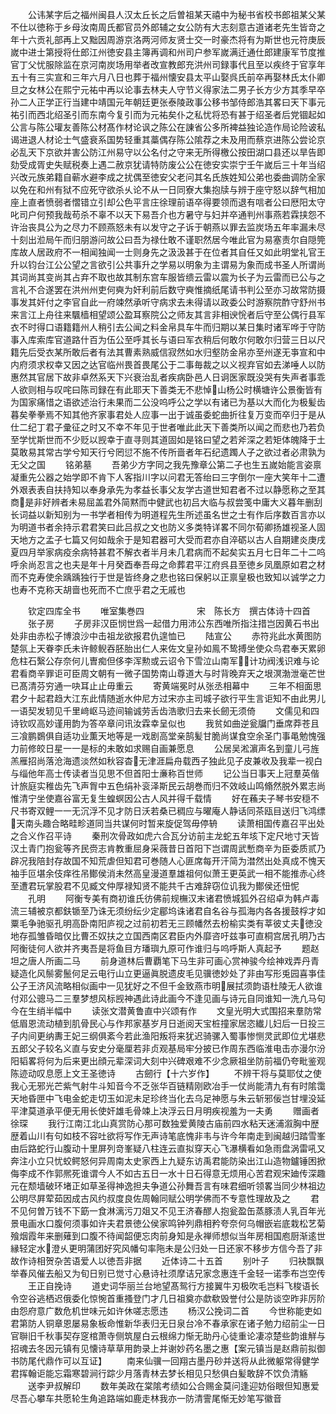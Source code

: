 <!-- { "loadSidebar": true } -->
　　公讳某字后之福州闽县人汉太丘长之后曽祖某天禧中为秘书省校书郎祖某父某不仕以徳称于乡母汝南周氏都官员外郎辅之女公防有大志刻意古道诸老先生皆竒之年十六贡礼部再上又黜因周游京洛两河师友贤士交一时豪杰将有为斯世也元符庚辰嵗中进士第授将仕郎江州徳安县主簿再调和州司户参军嵗满迁通仕郎建康军节度推官丁父忧服除监在京河南炭场用举者改宣教郎充洪州司録事代且至以疾终于官享年五十有三实宣和三年六月八日也葬于福州懐安县太平山娶呉氏前卒再娶林氏太仆卿旦之女林公在熙宁元祐中再以论事去林夫人守节义得家法二男子长方少方其季早卒孙二人正学正行当建中靖国元年朝廷更张泰陵政事公移书邹侍郎浩其畧曰天下事元祐引而西北绍圣引而东南今复引而为元祐矣仆之私忧将恐有甚于绍圣者后党锢起如公言与陈公瓘友善陈公材髙作材论讽之陈公在諌省公多所裨益独论造作局论险诐私谒进退人材论士气盛衰系国势轻重其藁偶存陈公隂荐之未及用而蔡京进陈公尝论京必乱天下京欲并害公防江州易守以公名付之守来无所得檄公按田湖口县还以旱告即劾受成胥史失赋税奏上遇二赦京犹请特防废公公在徳安实崇宁壬午嵗后三十年当绍兴改元族弟籍自蕲水避李成之扰偶至徳安父老问其名氏族姓知公弟也委曲调防全家以免在和州有狱不应死守欲杀乆论不从一日同寮大集抱牍与辨于座守怒以辞气相加座上直者愤弱者慴错立引却公色平言庄徐理前语卒得要领而退有唁者公曰厯阳太守叱司户何预我哉苟杀不辜不以天下易吾介也方暑守与妇并卒通判州事燕若霖挟怨不许治丧具公为之尽力不顾燕怒未有以发守之子诉于朝燕以罪去监炭场五年率漏未尽十刻出涖局午而归朋游问故公曰吾为禄仕敢不谨职然居今唯此官为易塞责尔自隠筦库故人居政府不一相闻独闻一士则身先之汲汲甚于在位者其自任又如此明堂礼官王升以钧台江公公望之言欲引公共事升之学易以明象为主谓易为象而成书圣人所谓尚其词尚其变尚其占弃不取也故其制东宫车服皆缋云雷以震为长子为云雷而已公与之言礼不合遂罢在洪州州吏何奭为奸利前后数守奭惟摘纸尾请书判公至亦习故常防摄事发其奸付之李官自此一府竦然承听守病求去未得请以政委公时游察院酢守舒州书来言江上舟往来颿樯相望颂公盈耳察院公之师友其言非相谀恱者后守至公偶行县军衣不时得口语籍籍州人稍引去公闻之料金帛具车牛而归期以某日集时诸军哗于守防事入库索库官道路什百为伍公至呼其长与语曰军衣稍后何敢尔何敢尔归营三日以尺籍先后受衣某所敢后者有法其曹素熟威信寂然如水归壑防金帛亦至州遂无亊宣和中内府须求权幸又因之达官临州畏首畏尾公于二事毎裁之以义视弃官如去涕唾人以防惠然其官居下故非卓然系天下兴衰治乱者疾病卧邑人日诇医家既没哭有失声者事乖人欲则相与叹咤曰陈司録在有此耶天下善类无不悲悼山杨公时横塘许公景衡皆有为国家痛惜之语欲述治行未果而二公没呜呼公之学以有诸已为基以大而化为极髪齿暮矣拳拳焉不知其他齐家事君处人应事一出于诚虽委蛇曲折往复万变而卒归于是从仕二纪丁君子彚征之时又不幸不年见于世者唯此此天下善类所以闻之而悲也乃若负至学忧斯世而不少贬以觊幸于直寻则其道固如是铭曰望之若斧深之若矩体魄降于土莫敢易其常古学兮知天行兮罔愆不施不传所啬者年石纪遗躅人子之欲过者必肃孰为无父之国
　　铭弟墓
　　吾弟少方字同之我先豫章公第二子也生五嵗始能言姿禀凝重先公器之始学即不肯下人客指川字以问君无答绐曰三字倒尔一座大笑年十二遭外艰表表自扶持知以奉身承先为孝益长事父友学古道世知君者不过以静愿称之至其商是非好辨者未易屈盖君外简黙而中健武也初吕大临与叔尝笺中庸大义暮年删刮长词益以新知别为一书学者相传为明道程先生所述虽名世之士有作后序数百言亦以为明道书者余持示君君笑曰此吕叔之文也防义多类特详畧不同尔荀卿扬雄视圣人固天地方之孟子七篇又何如哉余于是知君器可大受而君亦自淬砺以古人自期建炎庚戌夏四月举家病疫余病特甚君不解衣者半月未几君病而不起矣实五月七日年二十二呜呼余尚忍言之也夫是年十月癸酉奉吾母之命葬君平江府呉县至徳乡凤凰原如君之材而不克寿使余踽踽独行于世是皆终身之悲也铭曰保躬以正禀皇极也致知以诚学之力也寿不克称天胡啬也死而不亡庶乎君之无戚也












　　钦定四库全书
　　唯室集巻四　　　　　　宋　陈长方　撰古体诗十四首
　　张子房
　　子房非汉臣悯世爲一起借力用沛公东西唯所指注措岂因黄石书出处非由赤松子博浪沙中击祖龙欲报君仇遑恤已
　　陆宣公
　　赤符兆此水黄图防楚氛上天眷李氏未许鲸鲵吞胚胎出仁人来佐文皇孙如鳯不鸷搏坐使众鸟君奉天累卵危柱石繄公存奈何儿曺痴但侈李浑勲或云诏令下雪泣山南军计功阀浅识难与论君看商辛罪讵可臣周文朝有一微子国势南山尊道大与时背晚弃天之垠溟渤泄毫芒世已髙清芬穷通一吷耳止止毋重云
　　寄黄端冕时从张丞相幕中
　　三年不相面思君夕十起君趋大江东此情随逝水仲尼方过宋亦主司城子欲行平生言讵知不由此男儿一语契发轫见千里﨑岖马迹间输诚劳舌齿浩歌归去来长劒无须倚
　　文儒见和四诗钦叹高妙谨用韵为答卒章问讯汝霖幸呈似也
　　我贫如曲逆瓮牖门垂席莽苍且三飡鹏鷃俱自适功业薫天地等是一戏剧高堂亲鹄髪甘脆尚谋食空余圣门事黾勉愧强力前修皎日星一一是标的未敢如求赐自画兼愿息
　　公居吴淞濵声名到童儿弓旌羔雁招尚落沧海遗淡然如秋容杳无津涯扁舟载西子独此见子皮兼收及我辈一视白与缁他年高士传读者当见思不但首阳士亷称百世师
　　记公当日事天上冠羣英偕计旅庭实稚齿先飞声胷中五色绢补衮泽斯民云胡巻而归不效岐山鸣翛然脱外累志尚惟清宁坐使嘉谷富无复生蝗螟因公古人风并得千载情
　　好在蘓夫子琴书安穏不尺书寄双鲤一一无沉浮不见才防日沃若桑已稠应与曜庵人静话同茶瓯目送归飞鸿缥天南头趣合略畦畛道同当共谋何时暂来旋促驾毋停辀
　　读萧相国传嘉召平出处之合义作召平诗
　　秦刑次骨政如虎六合瓦分访前主龙蛇五年垓下定尺地寸天皆汉土青门抱瓮等齐民赍志肯教重屈身采薇昔日首阳下岂谓周武慙商辛为臣委质贰乃辟况我陪封存故国不知荒虐但知君可巻随人心匪席每开汗简为澘然出处真成不愧天袖手叵堪余伎痒徃吊鄼侯消未然高皇漫道羣雄祖何似萧王更英武一相不能推赤心终至遭君玩掌股君不见臧文仲厚禄知贤不能共千古难辞窃位讥我为鄼侯还忸怩
　　孔明
　　阿衡专美有商初谁氏彷佛前规橅汉末诸君愤城狐外召绍卓为韩卢毒流三辅被京都鈇锧至乃诛无须纷纭少定郿坞诛诸君自名谷与孤海内各各援鼓桴才如粟毛争驰驱孔明高卧南阳庐视之过前初若无三顾幡然去枌榆实类有莘彼丈夫徳没地存孤雏昏暗仅比曹丕奴扶之立国西南区君臣内外靡咨吁兹亊可直桐宫居孔明乃古阿衡徒何人欲并齐夷吾是将鱼目方璠璵九原可作谁归与呜呼斯人真起予
　　题赵坦之唐人所画二马
　　前身道林后曹覇笔下马生非可画心赏神骏今绘神戏弄丹青疑造化风鬃雾鬛何足云电行山立更逼眞脱遗皮毛见骥徳妙处了非由写形兎园喜亊佳公子王济风流略相似画中一见犹好之不但千金致燕市明展拭须韵语杜陵无人欲谁付邓公骢马二三羣梦想风标觊神遇此诗此画今不逢见画与诗元自同谁知一洗凢马句今在生绡半幅中
　　读张文潜黄鲁直中兴颂有作
　　文皇光明大式围招来羣防常低眉恩流动植到肌骨民心与作邦家基岁月日逝阅天宝桩撞家居恣纎儿妇后一日投三子内间更纳夀王妃三纲俱紊今若此渔阳叛将来犹迟骑骡入蜀事惨恻灵武即位尤堪悲五郎父子较名义直与安史分毫厘若非贞观基局牢分披已作周东西临淮电击亦漫尔汾阳韬畧将何为后来更出顔元辈深词大刻中兴碑艰难不少念厥祖坐防前福仍夸毗鉴观陈迹动叹息愿上文王圣徳诗
　　古劒行【十六岁作】
　　不辨干将与莫耶仗之使我心无邪光芒紫气射牛斗知音今不乏张华百链精刚欧冶手一仗尚能清九有有时隂霭天地昏匣中飞电金蛇走切玉如泥未足珍终当化去乌足神愿与朱云斩邪佞岂甘埋没延平津莫道承平便无用长使奸雄毛骨竦上决浮云日月明疾视羞为一夫勇
　　赠画者徐琛
　　我行江南江北山真赏防心那可数独爱黄陵古庙前四水粘天迷浦溆胸中歴歴着山川有句如枝不容吐欲将写作无声诗笔底愧非韦与许今年南走到闽越归踏雪峯由后路蛇行山腹动十里屏列竒峯疑八柱连云直拟穿天心飞瀑横看如急雨盘涡雷吼又奔注小立只忧蛟鳄怒何异周南太史家西上九疑东访禹君能防染出江山造物鑪锤困掀侮李成不作郭熈死谁谓今人不如古五日一水十日石得意无烦用心苦君观宋廸传深趣元在颓墙破环堵正如草圣得神逸担夫争道公孙舞吾言有味君细听领畧当同少林祖边公明尽屛荤茹因成古风约叔度良佐周翰同赋公明学佛而不专意性理故及之
　　君不见何曽万钱不下筯一食淋漓污刀爼又不见王济春醪人抱瓮盈缶蒸豚渍人乳百年光景电画水口腹何须事如许夫君景徳公侯家鸣钟列鼎相矜夸奈何乌帽嵌岩底栽松艺菊飱烟霞年来删薙到口腹不待闻韶便忘肉前身知是永禅师想似当年房相国庖厨渐逺世縁轻定水澄乆更明蒲团好究风幡句率陁未是公归处一日还家不移步方信今吾了非故作诗相贺杂苦语爱人以徳吾非据
　　近体诗二十五首
　　别叶子
　　归袂飘飘举春风催去船又为旬日别已觉寸心悬诗社须摩诘兄家念惠连千金轻一诺季布岂空传
　　王正自挽诗
　　道史词华丽兰台地望髙鸳行方接翼牛刃极吹毛岂料飞梭语长令空谷逃栖迟俄委化惊惋首重搔登门才几日祖奠亦歔欷毁誉付公是防谈空昨非厉阶由怨府意广数危机世味元如许休嗟志愿违
　　杨汉公挽词二首
　　今世称能吏如君第防人铜章恩屡易象板命惟新华表归无日泉台冷不春承家在诸子勉力绍前尘一日官聨旧千秋事契存窆棺萧寺侧筑屋白云根绵力惭无助丹心徒重论凄凉楚些韵谁觧与招魂去冬因元镇有见懐诗草草用韵录上并谢妙药名墨之惠【案元镇当是赵鼎前拟御书防尾代鼎作可以互证】
　　南来仙骥一回翔古墨丹砂并送将从此微躯常得健学君挥翰讵能忘霜寒碧涧行踪少月落青林去梦长相见只愁俱白髪敢辞不饮负清觞
　　送李尹叔解印
　　数年美政在棠隂考绩如公合赐金莫问逢迎妨俗眼但知惠爱尽吾心攀车共愿轮生角追路端如鹿走林我亦一防清霅尾惭无妙笔写徽音
